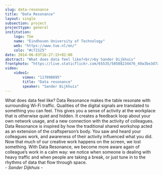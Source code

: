```yaml
---
slug: data-resonance
title: "Data Resonance"
layout: single
subsection: project
projecttype: general
institution:
    logo: TUe
    name: "Eindhoven University of Technology"
    web: "https://www.tue.nl/en/"
    colo: "#c72125"
date: 2014-06-03T16:27:15+02:00
abstract: "What does data feel like?<br/>by Sander Dijkhuis"
frontphoto: "https://live.staticflickr.com/65535/50588234476_49a3be3d7a.jpg"
video:
    video1:
        vimeo: "117098895"
        title: "Data resonance"
        speaker: "Sander Dijkhuis"
---
```

What does data feel like? Data Resonance makes the table resonate with surrounding Wi-Fi traffic. Qualities of the digital signals are translated to something you can feel. This gives you a sense of activity at the workplace that is otherwise quiet and hidden. It creates a feedback loop about your own network usage, and a new connection with the activity of colleagues.  
Data Resonance is inspired by how the traditional shared workshop acted as an extension of the craftsperson’s body. You saw and heard your colleagues work, and awareness of their activity influenced what you did. Now that much of our creative work happens on the screen, we lost something. With Data Resonance, we become more aware again of colleague’s work in a calm way: we notice when someone is dealing with heavy traffic and when people are taking a break, or just tune in to the rhythms of data that flow through space.  
*- Sander Dijkhuis -*
